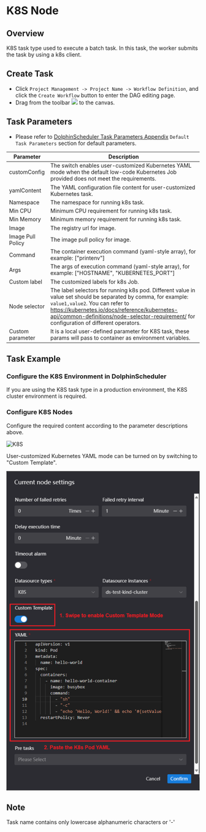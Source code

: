 # K8S Node

## Overview

K8S task type used to execute a batch task. In this task, the worker submits the task by using a k8s client.

## Create Task

- Click `Project Management -> Project Name -> Workflow Definition`, and click the `Create Workflow` button to enter the DAG editing page.
- Drag from the toolbar <img src="../../../../img/tasks/icons/kubernetes.png" width="15"/> to the canvas.

## Task Parameters

[//]: # (TODO: use the commented anchor below once our website template supports this syntax)
[//]: # (- Please refer to [DolphinScheduler Task Parameters Appendix]&#40;appendix.md#default-task-parameters&#41; `Default Task Parameters` section for default parameters.)

- Please refer to [DolphinScheduler Task Parameters Appendix](appendix.md) `Default Task Parameters` section for default parameters.

|   **Parameter**   |                                                                                                                                        **Description**                                                                                                                                         |
|-------------------|------------------------------------------------------------------------------------------------------------------------------------------------------------------------------------------------------------------------------------------------------------------------------------------------|
| customConfig      | The switch enables user-customized Kubernetes YAML mode when the default low-code Kubernetes Job provided does not meet the requirements.                                                                                                                                                      |
| yamlContent       | The YAML configuration file content for user-customized Kubernetes task.                                                                                                                                                                                                                       |
| Namespace         | The namespace for running k8s task.                                                                                                                                                                                                                                                            |
| Min CPU           | Minimum CPU requirement for running k8s task.                                                                                                                                                                                                                                                  |
| Min Memory        | Minimum memory requirement for running k8s task.                                                                                                                                                                                                                                               |
| Image             | The registry url for image.                                                                                                                                                                                                                                                                    |
| Image Pull Policy | The image pull policy for image.                                                                                                                                                                                                                                                               |
| Command           | The container execution command (yaml-style array), for example: ["printenv"]                                                                                                                                                                                                                  |
| Args              | The args of execution command (yaml-style array), for example: ["HOSTNAME", "KUBERNETES_PORT"]                                                                                                                                                                                                 |
| Custom label      | The customized labels for k8s Job.                                                                                                                                                                                                                                                             |
| Node selector     | The label selectors for running k8s pod. Different value in value set should be separated by comma, for example: `value1,value2`. You can refer to https://kubernetes.io/docs/reference/kubernetes-api/common-definitions/node-selector-requirement/ for configuration of different operators. |
| Custom parameter  | It is a local user-defined parameter for K8S task, these params will pass to container as environment variables.                                                                                                                                                                               |

## Task Example

### Configure the K8S Environment in DolphinScheduler

If you are using the K8S task type in a production environment, the K8S cluster environment is required.

### Configure K8S Nodes

Configure the required content according to the parameter descriptions above.

![K8S](../../../../img/tasks/demo/kubernetes-task-en.png)

User-customized Kubernetes YAML mode can be turned on by switching to "Custom Template".

![K8S-YAML](../../../../img/tasks/demo/kubernetes-yaml-task-en.png)

## Note

Task name contains only lowercase alphanumeric characters or '-'
